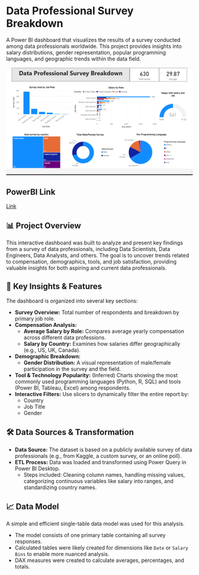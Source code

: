 # Data Professional Survey Breakdown

A Power BI dashboard that visualizes the results of a survey conducted among data professionals worldwide. This project provides insights into salary distributions, gender representation, popular programming languages, and geographic trends within the data field.

![Dashboard Screenshot](dashboard.png)

## PowerBI Link 
[Link](https://app.powerbi.com/groups/me/reports/b3d748a8-440d-4c18-aa8c-90ba99c54b26/00a7b35c260001564390?experience=power-bi)

## 📊 Project Overview

This interactive dashboard was built to analyze and present key findings from a survey of data professionals, including Data Scientists, Data Engineers, Data Analysts, and others. The goal is to uncover trends related to compensation, demographics, tools, and job satisfaction, providing valuable insights for both aspiring and current data professionals.

## 🎯 Key Insights & Features

The dashboard is organized into several key sections:

*   **Survey Overview:** Total number of respondents and breakdown by primary job role.
*   **Compensation Analysis:**
    *   **Average Salary by Role:** Compares average yearly compensation across different data professions.
    *   **Salary by Country:** Examines how salaries differ geographically (e.g., US, UK, Canada).
*   **Demographic Breakdown:**
    *   **Gender Distribution:** A visual representation of male/female participation in the survey and the field.
*   **Tool & Technology Popularity:** (Inferred) Charts showing the most commonly used programming languages (Python, R, SQL) and tools (Power BI, Tableau, Excel) among respondents.
*   **Interactive Filters:** Use slicers to dynamically filter the entire report by:
    *   Country
    *   Job Title
    *   Gender




## 🛠️ Data Sources & Transformation

*   **Data Source:** The dataset is based on a publicly available survey of data professionals (e.g., from Kaggle, a custom survey, or an online poll).
*   **ETL Process:** Data was loaded and transformed using Power Query in Power BI Desktop.
    *   Steps included: Cleaning column names, handling missing values, categorizing continuous variables like salary into ranges, and standardizing country names.

## 📈 Data Model

A simple and efficient single-table data model was used for this analysis.
<!-- For a survey analysis, a star schema is often overkill. A single flat table is common. -->

*   The model consists of one primary table containing all survey responses.
*   Calculated tables were likely created for dimensions like `Date` or `Salary Bins` to enable more nuanced analysis.
*   DAX measures were created to calculate averages, percentages, and totals.

